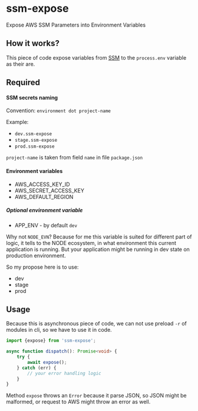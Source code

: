 # ssm-expose
Expose AWS SSM Parameters into Environment Variables

## How it works?

This piece of code expose variables from [SSM](https://eu-west-1.console.aws.amazon.com/secretsmanager/home?region=eu-west-1#/home)
to the `process.env` variable as their are.

## Required

#### SSM secrets naming 

Convention: `environment dot project-name`

Example:

* `dev.ssm-expose`
* `stage.ssm-expose`
* `prod.ssm-expose`

`project-name` is taken from field `name` in file `package.json` 

#### Environment variables
* AWS_ACCESS_KEY_ID
* AWS_SECRET_ACCESS_KEY
* AWS_DEFAULT_REGION

##### Optional environment variable
* APP_ENV - by default `dev`

Why not `NODE_EVN`?
Because for me this variable is suited for different part of logic, it tells to the NODE ecosystem, in what environment
this current application is running. But your application might be running in dev state on production environment.

So my propose here is to use:

* dev
* stage
* prod

## Usage

Because this is asynchronous piece of code, we can not use preload `-r` of modules in cli, so we have to use it in code.

```typescript
import {expose} from 'ssm-expose';

async function dispatch(): Promise<void> { 
    try {
        await expose();
    } catch (err) {
        // your error handling logic
    }
}
```

Method `expose` throws an `Error` because it parse JSON, so JSON might be malformed, or request to AWS might throw an error as well.
